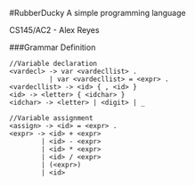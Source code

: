 #RubberDucky
A simple programming language


CS145/AC2 - Alex Reyes

###Grammar Definition
```
//Variable declaration
<vardecl> -> var <vardecllist> .
          | var <vardecllist> = <expr> .
<vardecllist> -> <id> { , <id> }
<id> -> <letter> { <idchar> }
<idchar> -> <letter> | <digit> | _

//Variable assignment
<assign> -> <id> = <expr> .
<expr> -> <id> + <expr>
        | <id> - <expr>
        | <id> * <expr>
        | <id> / <expr>
        | (<expr>)
        | <id>
```

